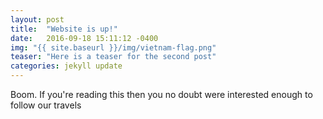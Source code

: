 ```yaml
---
layout: post
title:  "Website is up!"
date:   2016-09-18 15:11:12 -0400
img: "{{ site.baseurl }}/img/vietnam-flag.png"
teaser: "Here is a teaser for the second post"
categories: jekyll update
---
```

Boom. If you're reading this then you no doubt were interested enough to follow our travels
